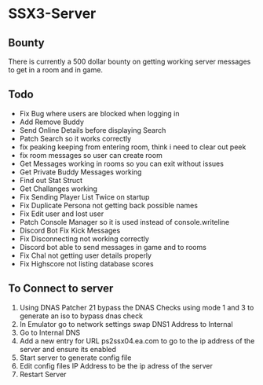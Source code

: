 # SSX3-Server

## Bounty
There is currently a 500 dollar bounty on getting working server messages to get in a room and in game. 

## Todo
- Fix Bug where users are blocked when logging in
- Add Remove Buddy
- Send Online Details before displaying Search
- Patch Search so it works correctly
- fix peaking keeping from entering room, think i need to clear out peek
- fix room messages so user can create room
- Get Messages working in rooms so you can exit without issues
- Get Private Buddy Messages working
- Find out Stat Struct
- Get Challanges working
- Fix Sending Player List Twice on startup
- Fix Duplicate Persona not getting back possible names
- Fix Edit user and lost user
- Patch Console Manager so it is used instead of console.writeline
- Discord Bot Fix Kick Messages
- Fix Disconnecting not working correctly
- Discord bot able to send messages in game and to rooms
- Fix Chal not getting user details properly
- Fix Highscore not listing database scores
 
## To Connect to server
1. Using DNAS Patcher 21 bypass the DNAS Checks using mode 1 and 3 to generate an iso to bypass dnas check
2. In Emulator go to network settings swap DNS1 Address to Internal
3. Go to Internal DNS
4. Add a new entry for URL ps2ssx04.ea.com to go to the ip address of the server and ensure its enabled
5. Start server to generate config file
6. Edit config files IP Address to be the ip adress of the server
7. Restart Server
